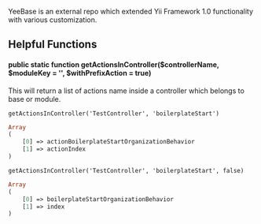 YeeBase is an external repo which extended Yii Framework 1.0 functionality with various customization.

## Helpful Functions
#### public static function getActionsInController($controllerName, $moduleKey = '', $withPrefixAction = true)
This will return a list of actions name inside a controller which belongs to base or module. 

`getActionsInController('TestController', 'boilerplateStart')`

```php
Array
(
    [0] => actionBoilerplateStartOrganizationBehavior
    [1] => actionIndex
)
```

`getActionsInController('TestController', 'boilerplateStart', false)`
```php
Array
(
    [0] => boilerplateStartOrganizationBehavior
    [1] => index
)
```
